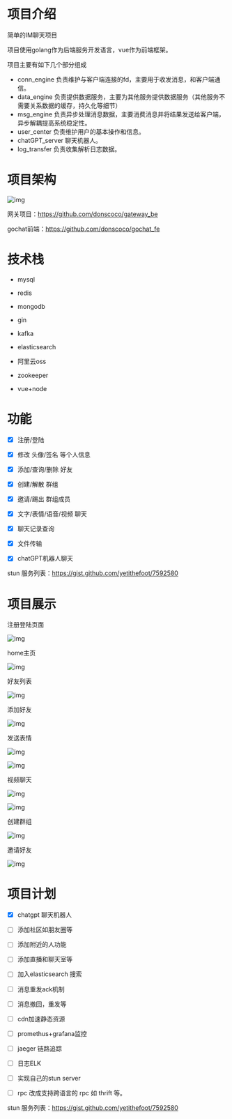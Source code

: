 # 项目介绍

简单的IM聊天项目

项目使用golang作为后端服务开发语言，vue作为前端框架。

项目主要有如下几个部分组成

- conn_engine 负责维护与客户端连接的fd，主要用于收发消息，和客户端通信。
- data_engine 负责提供数据服务，主要为其他服务提供数据服务（其他服务不需要关系数据的缓存，持久化等细节）
- msg_engine 负责异步处理消息数据，主要消费消息并将结果发送给客户端，异步解耦提高系统稳定性。
- user_center 负责维护用户的基本操作和信息。
- chatGPT_server 聊天机器人。
- log_transfer 负责收集解析日志数据。





# 项目架构

![img](./doc/img/gochat.drawio.png)





网关项目：https://github.com/donscoco/gateway_be

gochat前端：https://github.com/donscoco/gochat_fe



# 技术栈

- mysql

- redis

- mongodb

- gin

- kafka

- elasticsearch

- 阿里云oss

- zookeeper

- vue+node

  

# 功能



- [x] 注册/登陆
- [x] 修改 头像/签名 等个人信息
- [x] 添加/查询/删除 好友
- [x] 创建/解散 群组
- [x] 邀请/踢出 群组成员
- [x] 文字/表情/语音/视频 聊天
- [x] 聊天记录查询
- [x] 文件传输
- [x] chatGPT机器人聊天




stun 服务列表：https://gist.github.com/yetithefoot/7592580  




# 项目展示



注册登陆页面

![img](./doc/img/demo-login.png)





home主页

![img](./doc/img/demo-home.png)



好友列表

![img](./doc/img/demo-friends.png)



添加好友

![img](./doc/img/demo-add-friends.png)



发送表情

![img](./doc/img/demo-msg-word.png)



![img](./doc/img/demo-msg-mic.png)



视频聊天

![img](./doc/img/demo-msg-video-1-fix.png)



![img](./doc/img/demo-msg-video-2-fix.png)



创建群组

![img](./doc/img/demo-group.png)



邀请好友

![img](./doc/img/demo-group-invite.png)





# 项目计划

- [x] chatgpt 聊天机器人

- [ ] 添加社区如朋友圈等

- [ ] 添加附近的人功能

- [ ] 添加直播和聊天室等

- [ ] 加入elasticsearch 搜索

- [ ] 消息重发ack机制

- [ ] 消息撤回，重发等

- [ ] cdn加速静态资源

- [ ] promethus+grafana监控

- [ ] jaeger 链路追踪

- [ ] 日志ELK

- [ ] 实现自己的stun server

- [ ] rpc 改成支持跨语言的 rpc 如 thrift 等。





stun 服务列表：https://gist.github.com/yetithefoot/7592580	